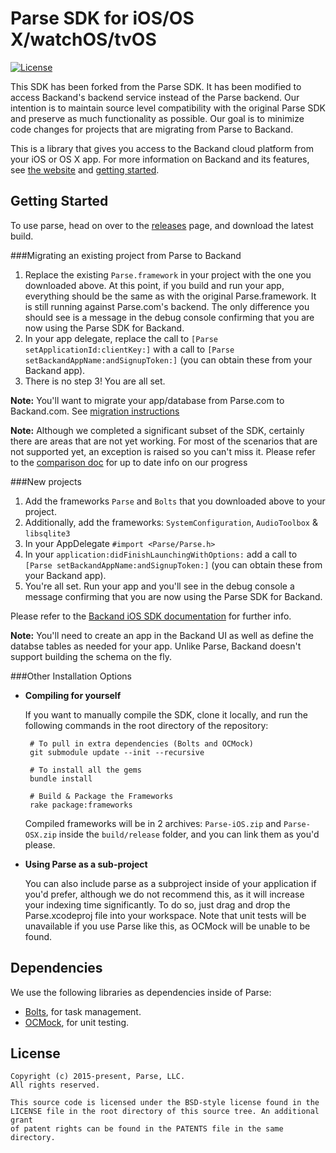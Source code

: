# Parse SDK for iOS/OS X/watchOS/tvOS

[![License][license-svg]][license-link]

This SDK has been forked from the Parse SDK. It has been modified to access Backand's backend service instead of the Parse backend. Our intention is to maintain source level compatibility with the original Parse SDK and preserve as much functionality as possible. Our goal is to minimize code changes for projects that are migrating from Parse to Backand.

This is a library that gives you access to the Backand cloud platform from your iOS or OS X app.
For more information on Backand and its features, see [the website][Backand.com] and [getting started][docs].

## Getting Started

To use parse, head on over to the [releases][releases] page, and download the latest build.

###Migrating an existing project from Parse to Backand
1. Replace the existing `Parse.framework` in your project with the one you downloaded above.
At this point, if you build and run your app, everything should be the same as with the original Parse.framework. It is still running against Parse.com's backend. The only difference you should see is a message in the debug console confirming that you are now using the Parse SDK for Backand.
2. In your app delegate, replace the call to `[Parse setApplicationId:clientKey:]` with a call to `[Parse setBackandAppName:andSignupToken:]`  (you can obtain these from your Backand app).
3. There is no step 3! You are all set.

**Note:** You'll want to migrate your app/database from Parse.com to Backand.com. See [migration instructions][migration]

**Note:** Although we completed a significant subset of the SDK, certainly there are areas that are not yet working. For most of the scenarios that are not supported yet, an exception is raised so you can't miss it. Please refer to the [comparison doc][comparison] for up to date info on our progress

###New projects
1. Add the frameworks `Parse` and `Bolts` that you downloaded above to your project.
2. Additionally, add the frameworks: `SystemConfiguration`, `AudioToolbox` & `libsqlite3`
3. In your AppDelegate `#import <Parse/Parse.h>` 
4. In your `application:didFinishLaunchingWithOptions:` add a call to `[Parse setBackandAppName:andSignupToken:]`  (you can obtain these from your Backand app).
5. You're all set. Run your app and you'll see in the debug console a message confirming that you are now using the Parse SDK for Backand.

Please refer to the [Backand iOS SDK documentation][ios SDK documentation] for further info.

**Note:** You'll need to create an app in the Backand UI as well as define the databse tables as needed for your app. Unlike Parse, Backand doesn't support building the schema on the fly.

###Other Installation Options

 - **Compiling for yourself**

    If you want to manually compile the SDK, clone it locally, and run the following commands in the root directory of the repository:

        # To pull in extra dependencies (Bolts and OCMock)
        git submodule update --init --recursive

        # To install all the gems
        bundle install

        # Build & Package the Frameworks
        rake package:frameworks

    Compiled frameworks will be in 2 archives: `Parse-iOS.zip` and `Parse-OSX.zip` inside the `build/release` folder, and you can link them as you'd please.

 - **Using Parse as a sub-project**

    You can also include parse as a subproject inside of your application if you'd prefer, although we do not recommend this, as it will increase your indexing time significantly. To do so, just drag and drop the Parse.xcodeproj file into your workspace. Note that unit tests will be unavailable if you use Parse like this, as OCMock will be unable to be found.

## Dependencies

We use the following libraries as dependencies inside of Parse:

 - [Bolts][bolts-framework], for task management.
 - [OCMock][ocmock-framework], for unit testing.

## License

```
Copyright (c) 2015-present, Parse, LLC.
All rights reserved.

This source code is licensed under the BSD-style license found in the
LICENSE file in the root directory of this source tree. An additional grant
of patent rights can be found in the PATENTS file in the same directory.
```

 [Backand.com]: https://www.backand.com/
 [migration]: https://www.backand.com/parse-alternative/
 [docs]: http://docs.backand.com/en/latest/index.html
 [comparison]: https://www.backand.com/iOS-sdk-parse-comparison
 [ios SDK documentation]: http://docs.backand.com/en/latest/index.html
 
 [releases]: https://github.com/backand/Backand-SDK-iOS-OSX/releases

 [bolts-framework]: https://github.com/BoltsFramework/Bolts-iOS
 [ocmock-framework]: http://ocmock.org

 [license-svg]: https://img.shields.io/badge/license-BSD-lightgrey.svg
 [license-link]: https://github.com/ParsePlatform/Parse-SDK-iOS-OSX/blob/master/LICENSE

